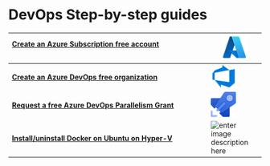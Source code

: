 # DevOps Step-by-step guides
|  [**Create an Azure Subscription free account**](https://github.com/MohamedRadwan-DevOps/DevOps-step-by-step-arabic/blob/main/docs/create-an-azure-subscription-free-account.md) &nbsp;&nbsp;&nbsp;&nbsp;&nbsp;&nbsp;&nbsp;&nbsp;&nbsp;&nbsp;&nbsp;&nbsp;&nbsp;&nbsp;&nbsp;&nbsp;&nbsp;&nbsp;&nbsp;&nbsp;&nbsp;&nbsp;&nbsp;&nbsp;&nbsp;&nbsp;&nbsp;&nbsp;&nbsp;&nbsp;&nbsp;&nbsp;&nbsp;&nbsp;&nbsp;&nbsp;&nbsp;&nbsp;&nbsp;&nbsp;&nbsp;&nbsp;&nbsp;&nbsp;&nbsp;&nbsp;&nbsp;&nbsp;&nbsp;&nbsp;&nbsp;&nbsp;&nbsp;&nbsp;&nbsp;&nbsp;&nbsp;&nbsp;&nbsp;&nbsp;&nbsp;&nbsp;&nbsp;&nbsp;&nbsp;&nbsp;&nbsp;&nbsp;&nbsp;&nbsp;&nbsp;&nbsp;&nbsp;&nbsp;&nbsp;&nbsp;&nbsp;&nbsp;&nbsp;&nbsp;&nbsp;&nbsp;&nbsp;&nbsp;&nbsp;&nbsp;&nbsp;&nbsp;&nbsp;&nbsp;| ![enter image description here](https://raw.githubusercontent.com/MohamedRadwan-DevOps/DevOps-step-by-step-arabic/main/docs/images/icons/azure-50.png) |
| :---| --- |
| [**Create an Azure DevOps free organization**](https://github.com/MohamedRadwan-DevOps/DevOps-step-by-step-arabic/blob/main/docs/create-an-azure-devops-free-organization.md)| ![enter image description here](https://raw.githubusercontent.com/MohamedRadwan-DevOps/DevOps-step-by-step-arabic/main/docs/images/icons/azure-devops-50.png) |
| [**Request a free Azure DevOps Parallelism Grant**](https://github.com/MohamedRadwan-DevOps/DevOps-step-by-step-arabic/blob/main/docs/azure-devops-parallelism-request.md)| ![enter image description here](https://raw.githubusercontent.com/MohamedRadwan-DevOps/DevOps-step-by-step-arabic/main/docs/images/icons/azure_pipelines-2-50.png) |
| [**Install/uninstall Docker on Ubuntu on Hyper-V**](https://github.com/MohamedRadwan-DevOps/DevOps-step-by-step-arabic/blob/main/docs/install-uninstall-docker-on-ubuntu-on-hyperv.md)| ![enter image description here](https://raw.githubusercontent.com/MohamedRadwan-DevOps/DevOps-step-by-step-arabic/main/docs/images/icons/docker-50.png) |